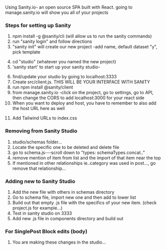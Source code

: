 Using Sanity.io- an open source SPA built with React.
going to manage.sanity.io will show you all of your projects

### Steps for setting up Sanity

1. npm install -g @sanity/cli (will allow us to run the sanity commands)
2. run "sanity login" and follow directions
3. "sanity init" will create our new project -add name, default dataset "y", pick template
<!-- content now lives in Sanity -->
4. cd "studio" (whatever you named the new project)
5. 'sanity start' to start up your sanity studio-
<!-- this will fire up the server -->
6. find/update your studio by going to localhost:3333
7. Create src/client.js. THIS WILL BE YOUR INTERFACE WITH SANITY
8. run npm install @sanity/client
9. from manage.sanity.io -click on the project, go to settings, go to API, then change the CORS to add localhost:3000 for your react side
10. When you want to deploy and host, you have to remember to also add the host URL here as well

<!-- Look at different tailwind customization installations to do more nuanced styling -->

11. Add Tailwind URLs to index.css

<!-- Sanity will be using GROQ- (Graph-Relational Object Queries) is a declarative language designed to query collections of largely schema-less JSON documents. Its primary design goals are expressive filtering, joining of several documents into a single response, and shaping the response to fit the client application. -->

### Removing from Sanity Studio

1. studio/schemas folder...
2. Locate the specific one to be deleted and delete file
3. go to schema.js---scroll down to "types: schemaTypes.concat.."
4. remove mention of item from list and the import of that item near the top
5. If mentioned in other relationships ie..category was used in post..., go remove that relationship...
<!-- I commented out category to have an example of that relationship for future use -->

### Adding new to Sanity Studio

1. Add the new file with others in schemas directory
2. Go to schema file, import new one and then add to lower list
3. Build out that empty .js file with the specifics of your new item. (check project.js for example...)
4. Test in sanity studio on 3333
5. Add new .js file in components directory and build out

### For SinglePost Block edits (body)

1. You are making these changes in the studio...
